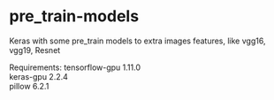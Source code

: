 # pre_train-models
Keras with some pre_train models to extra images features, like vgg16, vgg19, Resnet

Requirements:
tensorflow-gpu 1.11.0  
keras-gpu 2.2.4  
pillow 6.2.1
